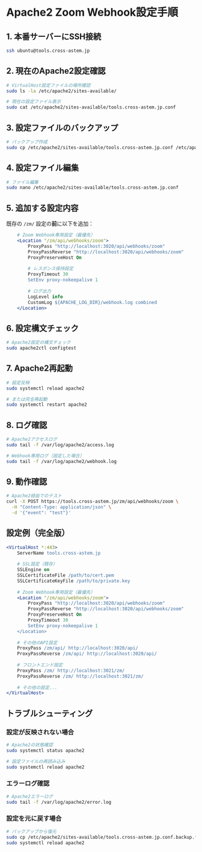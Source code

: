 # Apache2 Zoom Webhook設定手順

## 1. 本番サーバーにSSH接続

```bash
ssh ubuntu@tools.cross-astem.jp
```

## 2. 現在のApache2設定確認

```bash
# VirtualHost設定ファイルの場所確認
sudo ls -la /etc/apache2/sites-available/

# 現在の設定ファイル表示
sudo cat /etc/apache2/sites-available/tools.cross-astem.jp.conf
```

## 3. 設定ファイルのバックアップ

```bash
# バックアップ作成
sudo cp /etc/apache2/sites-available/tools.cross-astem.jp.conf /etc/apache2/sites-available/tools.cross-astem.jp.conf.backup.$(date +%Y%m%d_%H%M%S)
```

## 4. 設定ファイル編集

```bash
# ファイル編集
sudo nano /etc/apache2/sites-available/tools.cross-astem.jp.conf
```

## 5. 追加する設定内容

既存の `/zm/` 設定の**前**に以下を追加：

```apache
    # Zoom Webhook専用設定（最優先）
    <Location "/zm/api/webhooks/zoom">
        ProxyPass "http://localhost:3020/api/webhooks/zoom"
        ProxyPassReverse "http://localhost:3020/api/webhooks/zoom"
        ProxyPreserveHost On
        
        # レスポンス保持設定
        ProxyTimeout 30
        SetEnv proxy-nokeepalive 1
        
        # ログ出力
        LogLevel info
        CustomLog ${APACHE_LOG_DIR}/webhook.log combined
    </Location>
```

## 6. 設定構文チェック

```bash
# Apache2設定の構文チェック
sudo apache2ctl configtest
```

## 7. Apache2再起動

```bash
# 設定反映
sudo systemctl reload apache2

# または完全再起動
sudo systemctl restart apache2
```

## 8. ログ確認

```bash
# Apache2アクセスログ
sudo tail -f /var/log/apache2/access.log

# Webhook専用ログ（設定した場合）
sudo tail -f /var/log/apache2/webhook.log
```

## 9. 動作確認

```bash
# Apache2経由でのテスト
curl -X POST https://tools.cross-astem.jp/zm/api/webhooks/zoom \
  -H "Content-Type: application/json" \
  -d '{"event": "test"}'
```

## 設定例（完全版）

```apache
<VirtualHost *:443>
    ServerName tools.cross-astem.jp
    
    # SSL設定（既存）
    SSLEngine on
    SSLCertificateFile /path/to/cert.pem
    SSLCertificateKeyFile /path/to/private.key
    
    # Zoom Webhook専用設定（最優先）
    <Location "/zm/api/webhooks/zoom">
        ProxyPass "http://localhost:3020/api/webhooks/zoom"
        ProxyPassReverse "http://localhost:3020/api/webhooks/zoom"
        ProxyPreserveHost On
        ProxyTimeout 30
        SetEnv proxy-nokeepalive 1
    </Location>
    
    # その他のAPI設定
    ProxyPass /zm/api/ http://localhost:3020/api/
    ProxyPassReverse /zm/api/ http://localhost:3020/api/
    
    # フロントエンド設定
    ProxyPass /zm/ http://localhost:3021/zm/
    ProxyPassReverse /zm/ http://localhost:3021/zm/
    
    # その他の設定...
</VirtualHost>
```

## トラブルシューティング

### 設定が反映されない場合
```bash
# Apache2の状態確認
sudo systemctl status apache2

# 設定ファイルの再読み込み
sudo systemctl reload apache2
```

### エラーログ確認
```bash
# Apache2エラーログ
sudo tail -f /var/log/apache2/error.log
```

### 設定を元に戻す場合
```bash
# バックアップから復元
sudo cp /etc/apache2/sites-available/tools.cross-astem.jp.conf.backup.* /etc/apache2/sites-available/tools.cross-astem.jp.conf
sudo systemctl reload apache2
```